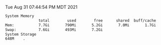 Tue Aug 31 07:44:54 PM MDT 2021
```bash
System Memory
               total        used        free      shared  buff/cache   available
Mem:           7.7Gi       790Mi       5.2Gi       7.0Mi       1.7Gi       6.5Gi
Swap:          7.6Gi       493Mi       7.2Gi
System Storage
648M	.
```

